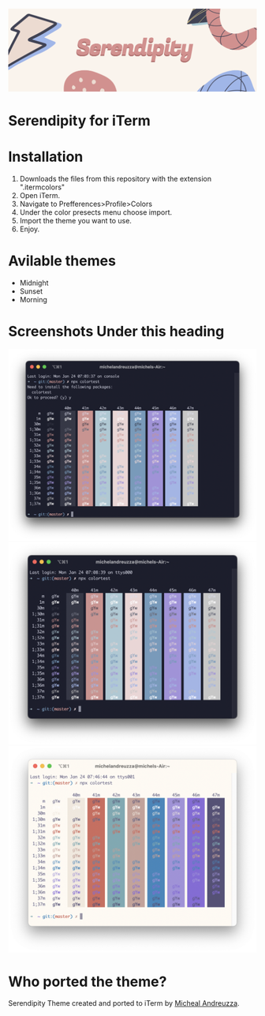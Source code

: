 ![Midnight](https://raw.githubusercontent.com/Serendipity-Theme/assets/main/githubHeader.png)

# Serendipity for iTerm


# Installation

1. Downloads the files from this repository with the extension ".itermcolors"
2. Open iTerm.
3. Navigate to Prefferences>Profile>Colors
4. Under the color presects menu choose import.
5. Import the theme you want to use.
6. Enjoy.


# Avilable themes
- Midnight
- Sunset
- Morning

# Screenshots Under this heading
![VS Code](https://raw.githubusercontent.com/Serendipity-Theme/iterm/main/Midnight.png)
![VS Code](https://raw.githubusercontent.com/Serendipity-Theme/iterm/main/Sunset.png)
![VS Code](https://raw.githubusercontent.com/Serendipity-Theme/iterm/main/Morning.png)

# Who ported the theme?
Serendipity Theme created and ported to iTerm by [Micheal Andreuzza](https://github.com/michael-andreuzza).
